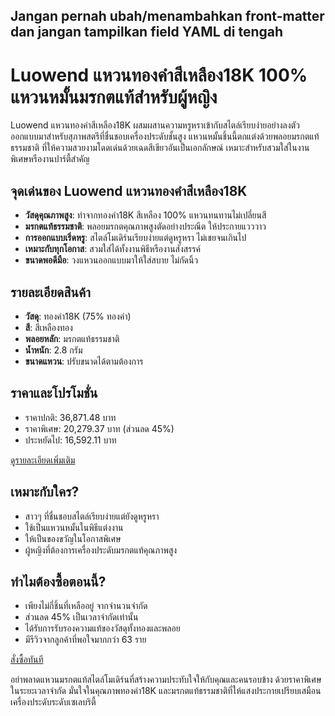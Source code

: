 Jangan pernah ubah/menambahkan front-matter dan jangan tampilkan field YAML di tengah
--- 

# Luowend แหวนทองคำสีเหลือง18K 100% แหวนหมั้นมรกตแท้สำหรับผู้หญิง

Luowend แหวนทองคำสีเหลือง18K ผสมผสานความหรูหราเข้ากับสไตล์เรียบง่ายอย่างลงตัว ออกแบบมาสำหรับสุภาพสตรีที่ชื่นชอบเครื่องประดับชั้นสูง แหวนหมั้นชิ้นนี้ตกแต่งด้วยพลอยมรกตแท้ธรรมชาติ ที่ให้ความสวยงามโดดเด่นด้วยเฉดสีเขียวอันเป็นเอกลักษณ์ เหมาะสำหรับสวมใส่ในงานพิเศษหรืองานปาร์ตี้สำคัญ 

## จุดเด่นของ Luowend แหวนทองคำสีเหลือง18K 

- **วัสดุคุณภาพสูง**: ทำจากทองคำ18K สีเหลือง 100% แหวนทนทานไม่เปลี่ยนสี 
- **มรกตแท้ธรรมชาติ**: พลอยมรกตคุณภาพสูงตัดอย่างประณีต ให้ประกายแวววาว 
- **การออกแบบเริ่ดหรู**: สไตล์โมเดิร์นเรียบง่ายแต่ดูหรูหรา ไม่เชยจนเกินไป 
- **เหมาะกับทุกโอกาส**: สวมใส่ได้ทั้งงานพิธีหรืองานสังสรรค์ 
- **ขนาดพอดีมือ**: วงแหวนออกแบบมาให้ใส่สบาย ไม่กัดนิ้ว 

## รายละเอียดสินค้า  

- **วัสดุ**: ทองคำ18K (75% ทองคำ) 
- **สี**: สีเหลืองทอง 
- **พลอยหลัก**: มรกตแท้ธรรมชาติ 
- **น้ำหนัก**: 2.8 กรัม 
- **ขนาดแหวน**: ปรับขนาดได้ตามต้องการ  

## ราคาและโปรโมชั่น  

- ราคาปกติ: 36,871.48 บาท  
- ราคาพิเศษ: 20,279.37 บาท (ส่วนลด 45%)  
- ประหยัดไป: 16,592.11 บาท  

<div class="flex justify-center my-2">
  <a href="https://buy.csgad.com/opNuTbA" rel="nofollow sponsored" target="_blank" class="py-2 px-4 rounded-md text-white font-semibold bg-gradient-to-r from-[#f73c22] to-[#ff7b48]">ดูรายละเอียดเพิ่มเติม</a>
</div>

## เหมาะกับใคร?  

- สาวๆ ที่ชื่นชอบสไตล์เรียบง่ายแต่ยังดูหรูหรา 
- ใช้เป็นแหวนหมั้นในพิธีแต่งงาน 
- ให้เป็นของขวัญในโอกาสพิเศษ 
- ผู้หญิงที่ต้องการเครื่องประดับมรกตแท้คุณภาพสูง  

## ทำไมต้องซื้อตอนนี้?  

- เพียงไม่กี่ชิ้นที่เหลืออยู่ จากจำนวนจำกัด  
- ส่วนลด 45% เป็นเวลาจำกัดเท่านั้น  
- ได้รับการรับรองความแท้ของวัสดุทั้งทองและพลอย  
- มีรีวิวจากลูกค้าที่พอใจมากกว่า 63 ราย  

<div class="flex justify-center my-2">
  <a href="https://buy.csgad.com/opNuTbA" rel="nofollow sponsored" target="_blank" class="py-2 px-4 rounded-md text-white font-semibold bg-gradient-to-r from-[#f73c22] to-[#ff7b48]">สั่งซื้อทันที</a>
</div>

อย่าพลาดแหวนมรกตแท้สไตล์โมเดิร์นที่สร้างความประทับใจให้กับคุณและคนรอบข้าง ด้วยราคาพิเศษในระยะเวลาจำกัด มั่นใจในคุณภาพทองคำ18K และมรกตแท้ธรรมชาติที่ให้แสงประกายเปรียบเสมือนเครื่องประดับระดับเซเลบริตี้